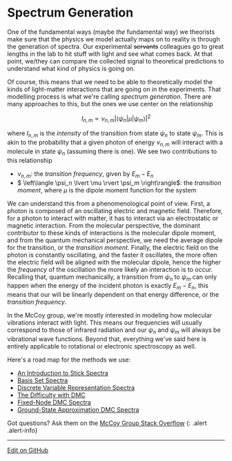 # Spectrum Generation

One of the fundamental ways (maybe _the_ fundamental way) we theorists make sure that the physics we model actually maps on to reality is through the generation of spectra. Our experimental <s>servants</s> colleagues go to great lengths in the lab to hit stuff with light and see what comes back. At that point, we/they can compare the collected signal to theoretical predictions to understand what kind of physics is going on.

Of course, this means that we need to be able to theoretically model the kinds of light-matter interactions that are going on in the experiments. That modelling process is what we're calling _spectrum generation_. There are many approaches to this, but the ones we use center on the relationship

$$
I_{n,m} \propto \nu_{n,m} {\left\lvert \left\langle \psi_n | \mu | \psi_m \right\rangle \right\rvert}^{2}
$$

where $I_{n,m}$ is the _intensity_ of the transition from state $\psi_n$ to state $\psi_m$. This is akin to the probability that a given photon of energy $\nu_{n,m}$ will interact with a molecule in state $\psi_n$ (assuming there is one). We see two contributions to this relationship

* $\nu_{n,m}$: the _transition frequency_, given by $E_m - E_n$
* $  \left\langle \psi_n \lvert \mu \rvert \psi_m \right\rangle$: the _transition moment_, where $\mu$ is the dipole moment function for the system

We can understand this from a phenomenological point of view. First, a photon is composed of an oscillating electric and magnetic field. Therefore, for a photon to interact with matter, it has to interact via an electrostatic or magnetic interaction. 
From the molecular perspective, the dominant contributor to these kinds of interactions is the molecular dipole moment, and from the quantum mechanical perspective, we need the average dipole for the transition, or the _transition moment_. 
Finally, the electric field on the photon is constantly oscillating, and the faster it oscillates, the more often the electric field will be aligned with the molecular dipole, hence the higher the _frequency_ of the oscillation the more likely an interaction is to occur. Recalling that, quantum mechanically, a transition from $\psi_n$ to $\psi_m$ can only happen when the energy of the incident photon is exactly $E_m - E_n$, this means that our will be linearly dependent on that energy difference, or the _transition frequency_.

In the McCoy group, we're mostly interested in modeling how molecular vibrations interact with light. This means our frequencies will usually correspond to those of infrared radiation and our $\psi_n$ and $\psi_m$ will always be vibrational wave functions.
Beyond that, everything we've said here is entirely applicable to rotational or electronic spectroscopy as well.

Here's a road map for the methods we use:

* [An Introduction to Stick Spectra](StickSpectra.md)
* [Basis Set Spectra](BasisSetSpectra.md)
* [Discrete Variable Representation Spectra](DVRSpectra.md)
* [The Difficulty with DMC](DMCSpectraDifficulties.md)
* [Fixed-Node DMC Spectra](FixedNodeSpectra.md)
* [Ground-State Approximation DMC Spectra](GSASpectra.md)

Got questions? Ask them on the [McCoy Group Stack Overflow](https://stackoverflow.com/c/mccoygroup/questions/ask)
{: .alert .alert-info}

---

[Edit on GitHub](https://github.com/McCoyGroup/References/edit/gh-pages/References/Spectrum%20Generation/index.md)